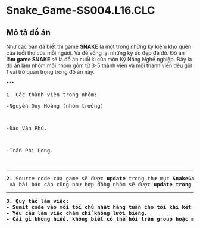 # Snake_Game-SS004.L16.CLC

## Mô tả đồ án
<p>Như các bạn đã biết thì game <strong>SNAKE</strong> là một trong những kỷ kiệm khó quên của tuổi thơ của mỗi người.
   Và để sống lại những ký ức đẹp đẽ đó. Đồ án <strong> làm game SNAKE </strong> sẽ là đồ án cuối kì của môn Kỹ Năng Nghề nghiệp.
   Đây là đồ án làm nhóm mỗi nhóm gồm từ 3-5 thành viên và mỗi thành viên đều giữ 1 vai trò quan trọng trong đồ án này. 
</p>
***
<pre><strong>1. </strong>Các thành viên trong nhóm:
<p>-Nguyễn Duy Hoàng (nhóm trưởng)</p>
<p>-Đào Văn Phú.</p>
<p>-Trần Phi Long.</p>
</pre>


***

<pre><strong>2.</strong> Source code của game sẽ được <strong>update</strong> trong thư mục <strong>SnakeGame</strong>.
 và bài báo cáo cũng như hợp đồng nhóm sẽ được <strong>update</strng> trong thư mục <strong>BaoCao</strong>.</pre> 

***

<pre><strong>3.</strong> Quy tắc làm việc: 
- Sumit code vào mỗi tối chủ nhật hàng tuần cho tới khi kết thúc.
- Yêu cầu làm việc chăm chỉ không lười biếng.
- Cái gì không hiểu, không biết có thể hỏi trên group hoặc mail.
</pre>

